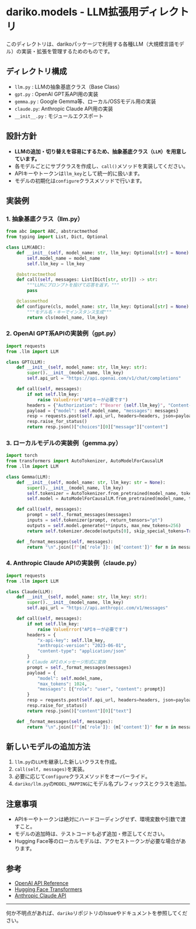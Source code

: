 # dariko.models - LLM拡張用ディレクトリ

このディレクトリは、darikoパッケージで利用する各種LLM（大規模言語モデル）の実装・拡張を管理するためのものです。

## ディレクトリ構成

- `llm.py`   : LLMの抽象基底クラス（Base Class）
- `gpt.py`   : OpenAI GPT系API用の実装
- `gemma.py` : Google Gemma等、ローカル/OSSモデル用の実装
- `claude.py`: Anthropic Claude API用の実装
- `__init__.py` : モジュールエクスポート

## 設計方針

- **LLMの追加・切り替えを容易にするため、抽象基底クラス（`LLM`）を用意しています。**
- 各モデルごとにサブクラスを作成し、`call()`メソッドを実装してください。
- APIキーやトークンは`llm_key`として統一的に扱います。
- モデルの初期化は`configure`クラスメソッドで行います。

## 実装例

### 1. 抽象基底クラス（llm.py）

```python
from abc import ABC, abstractmethod
from typing import List, Dict, Optional

class LLM(ABC):
    def __init__(self, model_name: str, llm_key: Optional[str] = None):
        self.model_name = model_name
        self.llm_key = llm_key

    @abstractmethod
    def call(self, messages: List[Dict[str, str]]) -> str:
        """LLMにプロンプトを投げて応答を返す。"""
        pass

    @classmethod
    def configure(cls, model_name: str, llm_key: Optional[str] = None) -> 'LLM':
        """モデル名・キーでインスタンス生成"""
        return cls(model_name, llm_key)
```

### 2. OpenAI GPT系APIの実装例（gpt.py）

```python
import requests
from .llm import LLM

class GPT(LLM):
    def __init__(self, model_name: str, llm_key: str):
        super().__init__(model_name, llm_key)
        self.api_url = "https://api.openai.com/v1/chat/completions"

    def call(self, messages):
        if not self.llm_key:
            raise ValueError("APIキーが必要です")
        headers = {"Authorization": f"Bearer {self.llm_key}", "Content-Type": "application/json"}
        payload = {"model": self.model_name, "messages": messages}
        resp = requests.post(self.api_url, headers=headers, json=payload)
        resp.raise_for_status()
        return resp.json()["choices"][0]["message"]["content"]
```

### 3. ローカルモデルの実装例（gemma.py）

```python
import torch
from transformers import AutoTokenizer, AutoModelForCausalLM
from .llm import LLM

class Gemma(LLM):
    def __init__(self, model_name: str, llm_key: str = None):
        super().__init__(model_name, llm_key)
        self.tokenizer = AutoTokenizer.from_pretrained(model_name, token=llm_key)
        self.model = AutoModelForCausalLM.from_pretrained(model_name, token=llm_key)

    def call(self, messages):
        prompt = self._format_messages(messages)
        inputs = self.tokenizer(prompt, return_tensors="pt")
        outputs = self.model.generate(**inputs, max_new_tokens=256)
        return self.tokenizer.decode(outputs[0], skip_special_tokens=True)

    def _format_messages(self, messages):
        return "\n".join([f"{m['role']}: {m['content']}" for m in messages])
```

### 4. Anthropic Claude APIの実装例（claude.py）

```python
import requests
from .llm import LLM

class Claude(LLM):
    def __init__(self, model_name: str, llm_key: str):
        super().__init__(model_name, llm_key)
        self.api_url = "https://api.anthropic.com/v1/messages"

    def call(self, messages):
        if not self.llm_key:
            raise ValueError("APIキーが必要です")
        headers = {
            "x-api-key": self.llm_key,
            "anthropic-version": "2023-06-01",
            "content-type": "application/json"
        }
        # Claude APIのメッセージ形式に変換
        prompt = self._format_messages(messages)
        payload = {
            "model": self.model_name,
            "max_tokens": 1024,
            "messages": [{"role": "user", "content": prompt}]
        }
        resp = requests.post(self.api_url, headers=headers, json=payload)
        resp.raise_for_status()
        return resp.json()["content"][0]["text"]

    def _format_messages(self, messages):
        return "\n".join([f"{m['role']}: {m['content']}" for m in messages])
```

## 新しいモデルの追加方法

1. `llm.py`の`LLM`を継承した新しいクラスを作成。
2. `call(self, messages)`を実装。
3. 必要に応じて`configure`クラスメソッドをオーバーライド。
4. `dariko/llm.py`の`MODEL_MAPPING`にモデル名プレフィックスとクラスを追加。

## 注意事項

- APIキーやトークンは絶対にハードコーディングせず、環境変数や引数で渡すこと。
- モデルの追加時は、テストコードも必ず追加・修正してください。
- Hugging Face等のローカルモデルは、アクセストークンが必要な場合があります。

## 参考
- [OpenAI API Reference](https://platform.openai.com/docs/api-reference)
- [Hugging Face Transformers](https://huggingface.co/docs/transformers/index)
- [Anthropic Claude API](https://docs.anthropic.com/claude/reference/getting-started-with-the-api)

---

何か不明点があれば、`dariko`リポジトリのIssueやドキュメントを参照してください。 
